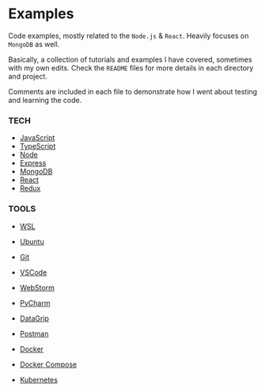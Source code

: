 # Examples

Code examples, mostly related to the `Node.js` & `React`. Heavily focuses on `MongoDB` as well.

Basically, a collection of tutorials and examples I have covered, sometimes with my own edits. Check the `README` files
for more details in each directory and project.

Comments are included in each file to demonstrate how I went about testing and learning the code.

### TECH

- [JavaScript](https://developer.mozilla.org/en-US/docs/Web/JavaScript)
- [TypeScript](https://www.typescriptlang.org/docs/home.html)
- [Node](https://nodejs.org/en/docs/)
- [Express](http://expressjs.com/)
- [MongoDB](https://docs.mongodb.com/)
- [React](https://reactjs.org/docs/)
- [Redux](https://redux.js.org/)

### TOOLS

- [WSL](https://docs.microsoft.com/en-us/windows/wsl/faq)
- [Ubuntu](https://help.ubuntu.com/)
- [Git](https://git-scm.com/doc)

- [VSCode](https://code.visualstudio.com/)
- [WebStorm](https://www.jetbrains.com/webstorm/)
- [PyCharm](https://www.jetbrains.com/pycharm/)
- [DataGrip](https://www.jetbrains.com/datagrip/)
- [Postman](https://learning.getpostman.com/)

- [Docker](https://docs.docker.com/)
- [Docker Compose](https://docs.docker.com/compose/)
- [Kubernetes](https://kubernetes.io/docs/home/)
